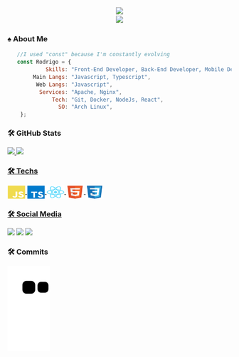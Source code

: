<div align='center'>
    <img src='https://github.com/rodrigofplourenco.png' height='128px' weidth'128px' target="_blank"><br>
    <img src="https://readme-typing-svg.herokuapp.com?color=%2323B836&center=true&vCenter=true&multiline=true&width=600&height=65&lines=Hello+Friend!;My+name+is+Rodrigo%2C+and+I'm+a+Full-Stack+developer!">
</div>

</div>
  
  ### ♠️ About Me 
 
```js
   //I used "const" because I'm constantly evolving
   const Rodrigo = {
            Skills: "Front-End Developer, Back-End Developer, Mobile Developer",
        Main Langs: "Javascript, Typescript",
         Web Langs: "Javascript",
          Services: "Apache, Nginx",
              Tech: "Git, Docker, NodeJs, React",
                SO: "Arch Linux",
    };
```

 ### 🛠️ GitHub Stats

<div align="center" style="display: flex">
  <a href="https://github.com/rodrigofplourenco">
  <img height="200em" src="https://activity-graph.herokuapp.com/graph?username=rodrigofplourenco&theme=github&bg_color=20232a&hide_border=true"/>
  <img height="200em" src="https://github-readme-stats.vercel.app/api/top-langs/?username=rodrigofplourenco&hide_border=1&theme=dracula&hide=issues&langs_count=5&custom_title=Top%20Languages"/>
</div>
  
### 🛠️ Techs
  
<div style="display: inline_block">
  <img align="center" alt="rodrigofplourenco-Js" height="30" width="40" src="https://raw.githubusercontent.com/devicons/devicon/master/icons/javascript/javascript-plain.svg">
  <img align="center" alt="rodrigofplourenco-Ts" height="30" width="40" src="https://raw.githubusercontent.com/devicons/devicon/master/icons/typescript/typescript-plain.svg">
  <img align="center" alt="rodrigofplourenco-React" height="30" width="40" src="https://raw.githubusercontent.com/devicons/devicon/master/icons/react/react-original.svg">
  <img align="center" alt="rodrigofplourenco-HTML" height="30" width="40" src="https://raw.githubusercontent.com/devicons/devicon/master/icons/html5/html5-original.svg">
  <img align="center" alt="rodrigofplourenco-CSS" height="30" width="40" src="https://raw.githubusercontent.com/devicons/devicon/master/icons/css3/css3-original.svg">
</div>
 
### 🛠️ Social Media
  
<div> 
  <a href="https://instagram.com/rodrigofplourenco" target="_blank"><img src="https://img.shields.io/badge/-Instagram-%23E4405F?style=for-the-badge&logo=instagram&logoColor=white" target="_blank"></a>
 <a href="https://discord.gg/KhNtBPnbUr" target="_blank"><img src="https://img.shields.io/badge/Discord-7289DA?style=for-the-badge&logo=discord&logoColor=white" target="_blank"></a> 
  <a href = "mailto:rodrigofplourenco2002@gmail.com"><img src="https://img.shields.io/badge/-Gmail-%23333?style=for-the-badge&logo=gmail&logoColor=white" target="_blank"></a>

   ### 🛠️ Commits
  
  ![Snake animation](https://github.com/rodrigofplourenco/rodrigofplourenco/blob/output/github-contribution-grid-snake.svg) 
  
</div>

